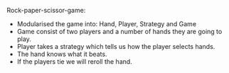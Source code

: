 Rock-paper-scissor-game:
* Modularised the game into: Hand, Player, Strategy and Game
* Game consist of two players and a number of hands they are going to play.
* Player takes a strategy which tells us how the player selects hands.
* The hand knows what it beats.
* If the players tie we will reroll the hand.
